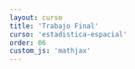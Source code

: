 ```yaml
---
layout: curso
title: 'Trabajo Final'
curso: 'estadistica-espacial'
order: 06
custom_js: 'mathjax'
---
```

